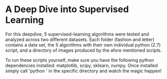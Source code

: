 # A Deep Dive into Supervised Learning

For this deepdive, 5 supervised-learning algorithms were tested and analyzed across two different datasets. Each folder (fashion and letter) contains a data set, the 5 algorithms with their own individual python (2.7) script, and a directory of images produced by the afore mentioned scripts.

To run these scripts yourself, make sure you have the following python dependencies installed: matplotlib, scipy, sklearn, numpy. Once installed simply call 'python <filename>' in the specific directory and watch the magic happen!
